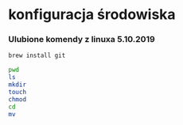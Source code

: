 # konfiguracja środowiska

### Ulubione komendy z linuxa 5.10.2019

```sh
brew install git
```

```sh
pwd
ls
mkdir
touch
chmod
cd
mv
```





